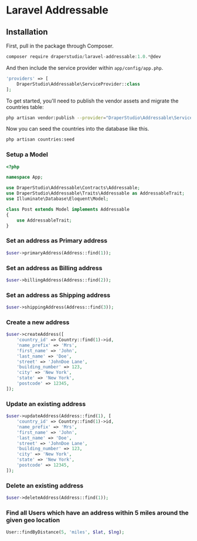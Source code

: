 # Laravel Addressable

## Installation

First, pull in the package through Composer.

```js
composer require draperstudio/laravel-addressable:1.0.*@dev
```

And then include the service provider within `app/config/app.php`.

```php
'providers' => [
    DraperStudio\Addressable\ServiceProvider::class
];
```

To get started, you'll need to publish the vendor assets and migrate the countries table:

```bash
php artisan vendor:publish --provider="DraperStudio\Addressable\ServiceProvider" && php artisan migrate
```

Now you can seed the countries into the database like this.

```bash
php artisan countries:seed
```

### Setup a Model
```php
<?php

namespace App;

use DraperStudio\Addressable\Contracts\Addressable;
use DraperStudio\Addressable\Traits\Addressable as AddressableTrait;
use Illuminate\Database\Eloquent\Model;

class Post extends Model implements Addressable
{
    use AddressableTrait;
}
```

### Set an address as Primary address
```php
$user->primaryAddress(Address::find(1));
```

### Set an address as Billing address
```php
$user->billingAddress(Address::find(2));
```

### Set an address as Shipping address
```php
$user->shippingAddress(Address::find(3));
```

### Create a new address
```php
$user->createAddress([
    'country_id' => Country::find(1)->id,
    'name_prefix' => 'Mrs',
    'first_name' => 'John',
    'last_name' => 'Doe',
    'street' => 'JohnDoe Lane',
    'building_number' => 123,
    'city' => 'New York',
    'state' => 'New York',
    'postcode' => 12345,
]);
```

### Update an existing address
```php
$user->updateAddress(Address::find(1), [
    'country_id' => Country::find(1)->id,
    'name_prefix' => 'Mrs',
    'first_name' => 'John',
    'last_name' => 'Doe',
    'street' => 'JohnDoe Lane',
    'building_number' => 123,
    'city' => 'New York',
    'state' => 'New York',
    'postcode' => 12345,
]);
```

### Delete an existing address
```php
$user->deleteAddress(Address::find(1));
```

### Find all Users which have an address within 5 miles around the given geo location
```php
User::findByDistance(5, 'miles', $lat, $lng);
```
